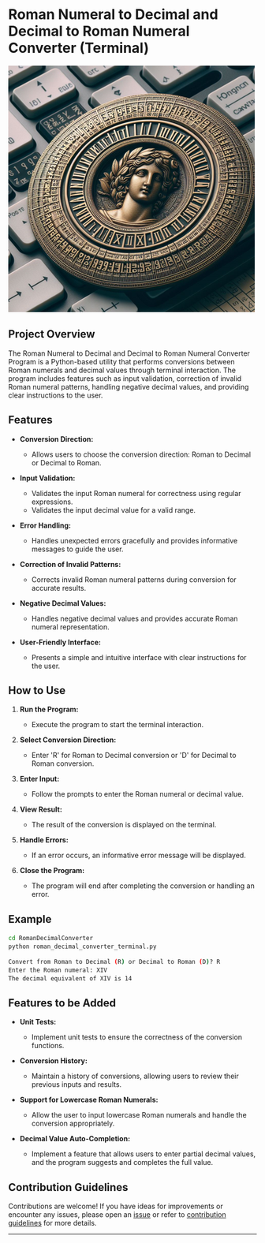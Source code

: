 # Roman Numeral to Decimal and Decimal to Roman Numeral Converter (Terminal)

![RomanDecimal](image-1.png)

## Project Overview

The Roman Numeral to Decimal and Decimal to Roman Numeral Converter Program is a Python-based utility that performs conversions between Roman numerals and decimal values through terminal interaction. The program includes features such as input validation, correction of invalid Roman numeral patterns, handling negative decimal values, and providing clear instructions to the user.

## Features

- **Conversion Direction:**

  - Allows users to choose the conversion direction: Roman to Decimal or Decimal to Roman.

- **Input Validation:**

  - Validates the input Roman numeral for correctness using regular expressions.
  - Validates the input decimal value for a valid range.

- **Error Handling:**

  - Handles unexpected errors gracefully and provides informative messages to guide the user.

- **Correction of Invalid Patterns:**

  - Corrects invalid Roman numeral patterns during conversion for accurate results.

- **Negative Decimal Values:**

  - Handles negative decimal values and provides accurate Roman numeral representation.

- **User-Friendly Interface:**
  - Presents a simple and intuitive interface with clear instructions for the user.

## How to Use

1. **Run the Program:**

   - Execute the program to start the terminal interaction.

2. **Select Conversion Direction:**

   - Enter 'R' for Roman to Decimal conversion or 'D' for Decimal to Roman conversion.

3. **Enter Input:**

   - Follow the prompts to enter the Roman numeral or decimal value.

4. **View Result:**

   - The result of the conversion is displayed on the terminal.

5. **Handle Errors:**

   - If an error occurs, an informative error message will be displayed.

6. **Close the Program:**
   - The program will end after completing the conversion or handling an error.

## Example

```bash
cd RomanDecimalConverter
python roman_decimal_converter_terminal.py
```

```bash
Convert from Roman to Decimal (R) or Decimal to Roman (D)? R
Enter the Roman numeral: XIV
The decimal equivalent of XIV is 14
```

## Features to be Added

- **Unit Tests:**

  - Implement unit tests to ensure the correctness of the conversion functions.

- **Conversion History:**

  - Maintain a history of conversions, allowing users to review their previous inputs and results.

- **Support for Lowercase Roman Numerals:**

  - Allow the user to input lowercase Roman numerals and handle the conversion appropriately.

- **Decimal Value Auto-Completion:**

  - Implement a feature that allows users to enter partial decimal values, and the program suggests and completes the full value.

## Contribution Guidelines

Contributions are welcome! If you have ideas for improvements or encounter any issues, please open an [issue](https://github.com/vrm-piyush/Acronym/issues) or refer to [contribution guidelines](../CONTRIBUTING.md) for more details.

---
